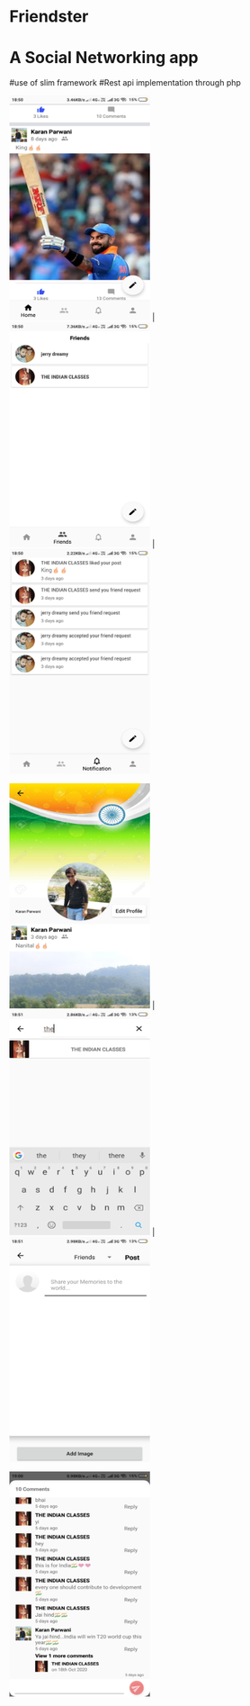 # Friendster
# A Social Networking app
#use of slim framework
#Rest api implementation through php

<img src = "https://github.com/KaranParwani1116/Friendster/blob/master/Screenshot_2020-01-07-18-50-30-846_com.example.friendster.png" width="250"
height="400"> | <img src = "https://github.com/KaranParwani1116/Friendster/blob/master/Screenshot_2020-01-07-18-50-34-396_com.example.friendster.png" width="250"
height="400"> |<img src = "https://github.com/KaranParwani1116/Friendster/blob/master/Screenshot_2020-01-07-18-50-39-026_com.example.friendster.png" width="250"
height="400">

<img src = "https://github.com/KaranParwani1116/Friendster/blob/master/Screenshot_2020-01-07-18-50-45-709_com.example.friendster.png" width="250"
height="400"> | <img src = "https://github.com/KaranParwani1116/Friendster/blob/master/Screenshot_2020-01-07-18-51-08-027_com.example.friendster.png" width="250"
height="400"> |<img src = "https://github.com/KaranParwani1116/Friendster/blob/master/Screenshot_2020-01-07-18-51-16-053_com.example.friendster.png" width="250"
height="400">

<img src = "https://github.com/KaranParwani1116/Friendster/blob/master/Screenshot_2020-01-07-19-00-00-376_com.example.friendster.png" width="250"
height="400">

